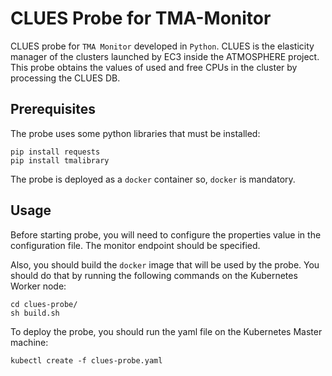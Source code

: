 # CLUES Probe for TMA-Monitor

CLUES probe for `TMA Monitor` developed in `Python`. CLUES is the elasticity manager of the clusters launched by EC3 inside the ATMOSPHERE project. This probe obtains the values of used and free CPUs in the cluster by processing the CLUES DB.


## Prerequisites
The probe uses some python libraries that must be installed:

``` 
pip install requests
pip install tmalibrary
```

The probe is deployed as a `docker` container so, `docker` is mandatory. 

## Usage

Before starting probe, you will need to configure the properties value in the configuration file. The monitor endpoint should be specified.

Also, you should build the `docker` image that will be used by the probe. You should do that by running the following commands on the Kubernetes Worker node:

```
cd clues-probe/
sh build.sh
```

To deploy the probe, you should run the yaml file on the Kubernetes Master machine:

```
kubectl create -f clues-probe.yaml
```
